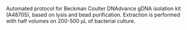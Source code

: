 Automated protocol for Beckman Coulter DNAdvance gDNA isolation kit (A48705), based on lysis and bead purification. Extraction is performed with half volumes on 200-500 µL of bacterial culture. 
